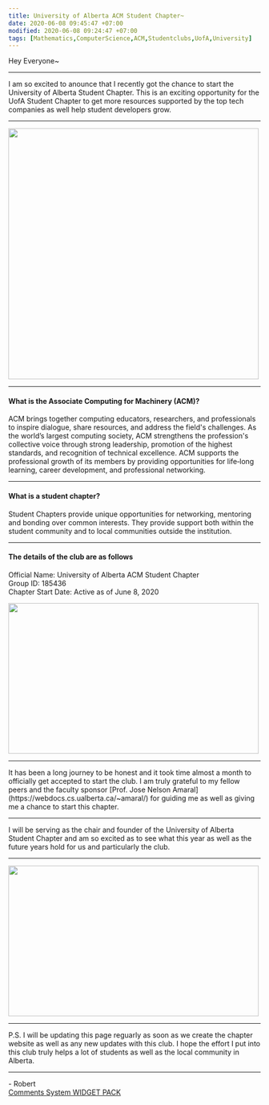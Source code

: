```yaml
---
title: University of Alberta ACM Student Chapter~
date: 2020-06-08 09:45:47 +07:00
modified: 2020-06-08 09:24:47 +07:00
tags: [Mathematics,ComputerScience,ACM,Studentclubs,UofA,University]
---
```

Hey Everyone~
<hr>
I am so excited to anounce that I recently got the chance to start the University of Alberta Student Chapter. This is an exciting opportunity for the UofA Student Chapter to get more resources supported by the top tech companies as well help student developers grow.
<hr>
<img src = "https://i.ibb.co/CK0ckyd/Sample-font-2.png" height = "500" width = "500">
<hr>

#### What is the Associate Computing for Machinery (ACM)?  

ACM brings together computing educators, researchers, and professionals to inspire dialogue, share resources, and address the field's challenges. As the world’s largest computing society, ACM strengthens the profession's collective voice through strong leadership, promotion of the highest standards, and recognition of technical excellence. ACM supports the professional growth of its members by providing opportunities for life‐long learning, career development, and professional networking.
<hr>

#### What is a student chapter?  

Student Chapters provide unique opportunities for networking, mentoring and bonding over common interests. They provide support both within the student community and to local communities outside the institution. 
<hr>

#### The details of the club are as follows  

Official Name: University of Alberta ACM Student Chapter  
Group ID: 185436  
Chapter Start Date: Active as of June 8, 2020

<img src = "https://i.ibb.co/Y7VjWwF/A3-CA2-DBCE326408690-B37-BFB37892-F59.png" height = "300" width = "500">

<hr>
It has been a long journey to be honest and it took time almost a month to officially get accepted to start the club. I am truly grateful to my fellow peers and the faculty sponsor [Prof. Jose Nelson Amaral](https://webdocs.cs.ualberta.ca/~amaral/) for guiding me as well as giving me a chance to start this chapter.

<hr>
I will be serving as the chair and founder of the University of Alberta Student Chapter and am so excited as to see what this year as well as the future years hold for us and particularly the club.
<hr>
<img src = "https://engineering.buffalo.edu/content/dam/engineering/computer-science-engineering/people/professional-and-student-organizations/ub-acm/photo-gallery/acm.447x260.png" width = "500" height = "300">
<hr>
P.S. I will be updating this page reguarly as soon as we create the chapter website as well as any new updates with this club. I hope the effort I put into this club truly helps a lot of students as well as the local community in Alberta.
<hr>
- Robert
<div id="wpac-comment"></div>
<script type="text/javascript">
wpac_init = window.wpac_init || [];
wpac_init.push({widget: 'Comment', id: 26271});
(function() {
    if ('WIDGETPACK_LOADED' in window) return;
    WIDGETPACK_LOADED = true;
    var mc = document.createElement('script');
    mc.type = 'text/javascript';
    mc.async = true;
    mc.src = 'https://embed.widgetpack.com/widget.js';
    var s = document.getElementsByTagName('script')[0]; s.parentNode.insertBefore(mc, s.nextSibling);
})();
</script>
<a href="https://widgetpack.com" class="wpac-cr">Comments System WIDGET PACK</a>
